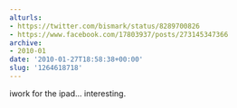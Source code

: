 ```yaml
---
alturls:
- https://twitter.com/bismark/status/8289700826
- https://www.facebook.com/17803937/posts/273145347366
archive:
- 2010-01
date: '2010-01-27T18:58:38+00:00'
slug: '1264618718'
---
```


iwork for the ipad... interesting.

